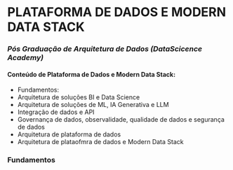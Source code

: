 # PLATAFORMA DE DADOS E MODERN DATA STACK

### ***Pós Graduação de Arquitetura de Dados (DataScicence Academy)***

#### Conteúdo de Plataforma de Dados e Modern Data Stack:

- Fundamentos:
- Arquitetura de soluções BI e Data Science
- Arquitetura de soluções de ML, IA Generativa e LLM
- Integração de dados e API
- Governança de dados, observalidade, qualidade de dados e segurança de dados
- Arquitetura de plataforma de dados
- Arquitetura de plataofmra de dados e Modern Data Stack


### Fundamentos

